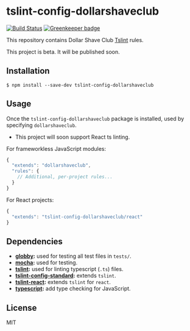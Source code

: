# tslint-config-dollarshaveclub

[![Build Status](https://travis-ci.org/dollarshaveclub/tslint-config-dollarshaveclub.svg?branch=master)](https://travis-ci.org/dollarshaveclub/tslint-config-dollarshaveclub)
[![Greenkeeper badge](https://badges.greenkeeper.io/dollarshaveclub/tslint-config-dollarshaveclub.svg)](https://greenkeeper.io/)

This repository contains Dollar Shave Club [Tslint](https://palantir.github.io/tslint/) rules.

This project is beta. It will be published soon.

## Installation

```
$ npm install --save-dev tslint-config-dollarshaveclub
```

## Usage

Once the `tslint-config-dollarshaveclub` package is installed, used by specifying `dollarshaveclub`.
- This project will soon support React ts linting.

For frameworkless JavaScript modules:

```js
{
  "extends": "dollarshaveclub",
  "rules": {
    // Additional, per-project rules...
  }
}
```

For React projects:

```js
{
  "extends": "tslint-config-dollarshaveclub/react"
}
```

## Dependencies

- **[globby](https://github.com/sindresorhus/globby):** used for testing all test files in `tests/`.
- **[mocha](https://mochajs.org/):** used for testing.
- **[tslint](https://github.com/palantir/tslint):** used for linting typescript (`.ts`) files.
- **[tslint-config-standard](https://github.com/blakeembrey/tslint-config-standard):** extends `tslint`.
- **[tslint-react](https://github.com/palantir/tslint-react):** extends `tslint` for `react`.
- **[typescript](https://github.com/Microsoft/TypeScript):** add type checking for JavaScript.

## License

MIT
